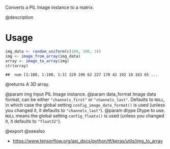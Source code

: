 Converts a PIL Image instance to a matrix.

@description

# Usage

```r
img_data <- random_uniform(c(100, 100, 3))
img <- image_from_array(img_data)
array <- image_to_array(img)
str(array)
```

```
##  num [1:100, 1:100, 1:3] 229 196 62 227 170 42 192 10 163 65 ...
```

@returns
    A 3D array.

@param img Input PIL Image instance.
@param data_format Image data format, can be either `"channels_first"` or
    `"channels_last"`. Defaults to `NULL`, in which case the global
    setting `config_image_data_format()` is used (unless you
    changed it, it defaults to `"channels_last"`).
@param dtype Dtype to use. `NULL` means the global setting
    `config_floatx()` is used (unless you changed it, it
    defaults to `"float32"`).

@export
@seealso
+ <https://www.tensorflow.org/api_docs/python/tf/keras/utils/img_to_array>
